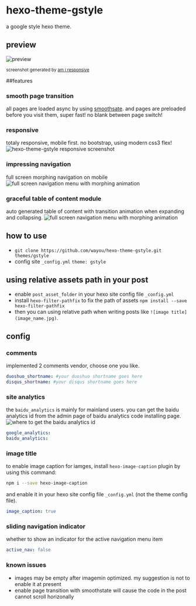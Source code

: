 # hexo-theme-gstyle
a google style hexo theme.

## preview

![preview](https://raw.githubusercontent.com/wayou/hexo-theme-gstyle/master/source/img/preview.jpg)

<sub>screenshot generated by [am i responsive](http://ami.responsivedesign.is/?url=http%3A%2F%2Fwayou.github.io%2F)</sub>

##features
### smooth page transition
all pages are loaded async by using [smoothsate](http://smoothstate.com/).
and pages are preloaded before you visit them, super fast!
no blank between page switch!

### responsive
totaly responsive, mobile first.
no bootstrap, using modern css3 flex!
![hexo-theme-gstyle responsive screenshot]()

### impressing navigation
full screen morphing navigation on mobile
![full screen navigation menu with morphing animation](https://raw.githubusercontent.com/wayou/hexo-theme-gstyle/master/source/img/nav.gif)

### graceful table of content module
auto generated table of content with transition animation when expanding and collapsing.
![full screen navigation menu with morphing animation](https://raw.githubusercontent.com/wayou/hexo-theme-gstyle/master/source/img/toc.gif)

## how to use
- `git clone https://github.com/wayou/hexo-theme-gstyle.git themes/gstyle`
- config site `_config.yml` `theme: gstyle`

## using relative assets path in your post
- enable `post_asset_folder` in your hexo site config file `_config.yml`
- install `hexo-filter-pathfix` to fix the path of assets `npm install --save hexo-filter-pathfix`
- then you can using relative path when writing posts like `![image title](image_name.jpg)`.

## config

### comments
implemented 2 comments vendor, choose one you like.
``` yml
duoshuo_shortname: #your duoshuo shortname goes here
disqus_shortname: #your disqus shortname goes here
```

### site analytics
the `baidu_analytics` is mainly for mainland users. you can get the baidu analytics id from the admin page of baidu analytics code installing page.
![where to get the baidu analytics id](https://raw.githubusercontent.com/wayou/hexo-theme-gstyle/master/source/img/baidu_analytics.png)
``` yml
google_analytics:  
baidu_analytics: 
```

### image title
to enable image caption for iamges, install `hexo-image-caption` plugin by using this command:
```bash
npm i --save hexo-image-caption
```
and enable it in your hexo site config file `_config.yml` (not the theme config file).
```yml
image_caption: true
```

### sliding navigation indicator
whether to show an indicator for the active navigation menu item
```yml
active_nav: false
```

### known issues

- images may be empty after imagemin optimized. my suggestion is not to enable it at present
- enable page transition with smoothstate will cause the code in the post cannot scroll horizonally
